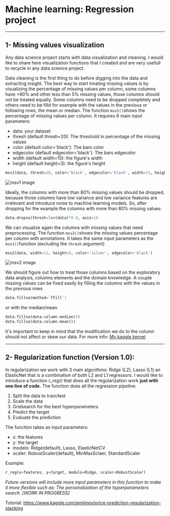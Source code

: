 # Machine learning: Regression project
***

## 1- Missing values visualization
Any data science project starts with data visualization and cleaning. I would like to share here visualization functions that I created and are very usefull to recycle in any data science project. 

Data cleaning is the first thing to do before digging into the data and extracting insight. The best way to start treating missing values is by visualizing the percentage of missing values per column, some columns have >90% and other less than 5% missing values, those columns should not be treated equally. Some columns need to be dropped completely and others need to be filld for example with the values in the previous or following rows, the mean or median. The function ```msv1()```shows the percentage of missing values per column. It requires 6 main input parameters:

* data: your dataset
* thresh (default thresh=20): The threshold in percentage of the missing values 
* color (default color='black'): The bars color
* edgecolor (default edgecolor='black'): The bars edgecolor
* width (default width=15): the figure's width
* height (default height=3): the figure's height

```Python
msv1(data, thresh=20, color='black', edgecolor='black', width=15, height=3)
```
![msv1 image](https://i.ibb.co/KG8QbgG/Screen-Shot-2020-05-29-at-13-23-25.png)

Ideally, the columns with more than 80% missing values should be dropped, because those columns have low variance and low variance features are irrelevant and introduce noise to machine learning models. So, after dropping for the example the columns with more than 80% missing values:
```Python
data.dropna(thresh=len(data)*0.8, axis=1)
```

We can visualize again the columns with missing values that need preprocessing. The function `msv2()`shows the missing values percentage per column with annotations. It takes the same input parameters as the `msv1()`function (excluding the `thresh` argument)
```Python
msv2(data, width=12, height=8, color='silver', edgecolor='black')
```
![msv2 image](https://i.ibb.co/RPqSsD7/Screen-Shot-2020-06-01-at-12-01-30.png)

We should figure out how to treat those columns based on the exploratory data analysis, columns elements and the domain knowledge. A couple missing values can be fixed easily by filling the columns with the values in the previous rows 
```python
data.fillna(method=`ffill')
```
or with the median/mean
```python
data.fillna(data.column.median())
data.fillna(data.column.mean())

```
It's important to keep in mind that the modification we do to the column should not affect or skew our data. For more info: [My kaggle kernel](https://www.kaggle.com/amiiiney/price-prediction-regularization-stacking)
***
## 2- Regularization function (Version 1.0):

In regularization we work with 3 main algorithms: Ridge (L2), Lasso (L1) an ElasticNet that is a combination of both L2 and L1 regressors. I would like to introduce a function *r_reg()* that does all the regularization work **just with one line of code.** The function does all the regression pipeline:

1. Split the data to train/test
2. Scale the data
3. Gridsearch for the best hyperparameters
4. Predict the target
5. Evaluate the prediction

The function takes as input parameters:

* x: the features
* y: the target
* modelo: Ridge(default), Lasso, ElasticNetCV
* scaler: RobustScaler(default), MinMaxSclaer, StandardScaler

Example:
```python
r_reg(x=features, y=target, modulo=Ridge, scaler=RobustScaler)
```

*Future versions will include more input parameters in this function to make it more flexible such as: The personalization of the hyperparameters search. *[WORK IN PROGRESS]**

Tutorial: https://www.kaggle.com/amiiiney/price-prediction-regularization-stacking
